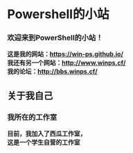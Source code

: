 # Powershell的小站  
### 欢迎来到PowerShell的小站！  
**这是我的网站：<https://win-ps.github.io/>**  
**我还有另一个网站：<http://www.winps.cf/>**  
**我的论坛：<http://bbs.winps.cf/>**  

## 关于我自己  
### 我所在的工作室
**目前，我加入了西瓜工作室，**  
**这是一个学生自营的工作室**  

